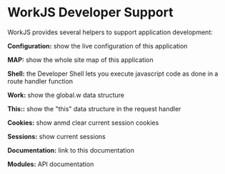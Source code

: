 # WorkJS Developer Support

WorkJS provides several helpers to support application development:

**Configuration:** show the live configuration of this application

**MAP:** show the whole site map of this application

**Shell:** the Developer Shell lets you execute javascript code as done in a route handler function

**Work:** show the global.w data structure

**This::** show the "this" data structure in the request handler

**Cookies:** show anmd clear current session cookies

**Sessions:** show current sessions

**Documentation:** link to this documentation

**Modules:** API documentation
